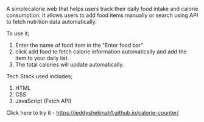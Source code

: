 A simplecalorie web that helps users track their daily food intake and calorie consumption. 
It allows users to add food items manually or search using API to fetch nutrition data automatically.

To use it;
1. Enter the name of food item in the "Enter food bar"
2. click add food to fetch calorie information automatically and add the item to your daily list.
3. The total calories will update automatically.

Tech Stack used includes;
1. HTML
2. CSS
3. JavaScript (Fetch API)

Click here to try it -  https://jeddyshekinah1.github.io/calorie-counter/

